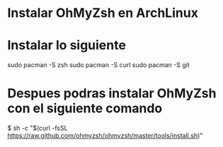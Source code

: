 # Instalar OhMyZsh en ArchLinux

# Instalar lo siguiente

sudo pacman -S zsh
sudo pacman -S curl
sudo pacman -S git

# Despues podras instalar OhMyZsh con el siguiente comando

$ sh -c "$(curl -fsSL https://raw.github.com/ohmyzsh/ohmyzsh/master/tools/install.sh)"

